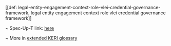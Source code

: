 [[def: legal-entity-engagement-context-role-vlei-credential-governance-framework, legal entity engagement context role vlei credential governance framework]]

~ Spec-Up-T link: <a href='https://weboftrust.github.io/WOT-terms/docs/glossary/legal-entity-engagement-context-role-vlei-credential-governance-framework'>here</a>

~ More in <a href="https://weboftrust.github.io/WOT-terms/docs/glossary/legal-entity-engagement-context-role-vlei-credential-governance-framework">extended KERI glossary</a>
